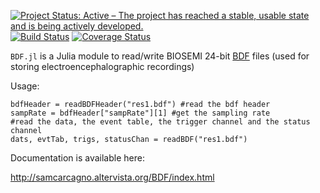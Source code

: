 [![Project Status: Active – The project has reached a stable, usable state and is being actively developed.](https://www.repostatus.org/badges/latest/active.svg)](https://www.repostatus.org/#active)
[![Build Status](https://travis-ci.org/sam81/BDF.jl.svg?branch=master)](https://travis-ci.org/sam81/BDF.jl)
[![Coverage Status](https://coveralls.io/repos/github/sam81/BDF.jl/badge.svg?branch=master)](https://coveralls.io/github/sam81/BDF.jl?branch=master)

`BDF.jl` is a Julia module to read/write BIOSEMI 24-bit [BDF](http://www.biosemi.com/faq/file_format.htm) files (used for storing electroencephalographic recordings)

Usage:

    bdfHeader = readBDFHeader("res1.bdf") #read the bdf header
    sampRate = bdfHeader["sampRate"][1] #get the sampling rate
    #read the data, the event table, the trigger channel and the status channel
    dats, evtTab, trigs, statusChan = readBDF("res1.bdf")

Documentation is available here:

http://samcarcagno.altervista.org/BDF/index.html

